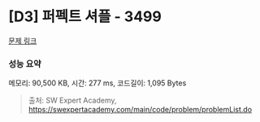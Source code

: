 # [D3] 퍼펙트 셔플 - 3499 

[문제 링크](https://swexpertacademy.com/main/code/problem/problemDetail.do?contestProbId=AWGsRbk6AQIDFAVW) 

### 성능 요약

메모리: 90,500 KB, 시간: 277 ms, 코드길이: 1,095 Bytes



> 출처: SW Expert Academy, https://swexpertacademy.com/main/code/problem/problemList.do